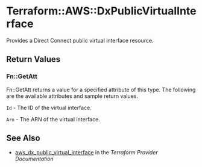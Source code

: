 # Terraform::AWS::DxPublicVirtualInterface

Provides a Direct Connect public virtual interface resource.

## Return Values

### Fn::GetAtt

Fn::GetAtt returns a value for a specified attribute of this type. The following are the available attributes and sample return values.

`Id` - The ID of the virtual interface.

`Arn` - The ARN of the virtual interface.

## See Also

* [aws_dx_public_virtual_interface](https://www.terraform.io/docs/providers/aws/r/dx_public_virtual_interface.html) in the _Terraform Provider Documentation_